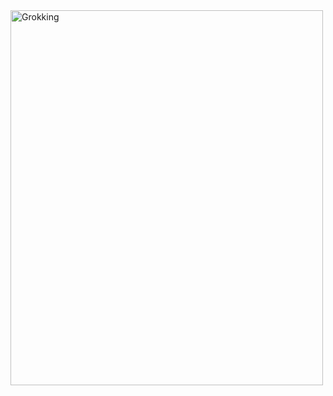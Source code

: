 

 <a href="https://www.amazon.com.mx/Grokking-Learning-Counsel-Andrew-Trask/dp/1617293709/ref=sr_1_1?keywords=grokking+deep+learning&qid=1672180967&sprefix=grokking+deep%2Caps%2C104&sr=8-1">
    <img src="https://user-images.githubusercontent.com/99928036/209730871-cc2b59bf-560d-4c67-97c9-3b973e96b5aa.png" alt="Grokking" width="500" height="600"/>
  </a>

